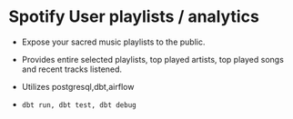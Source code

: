 # Spotify User playlists / analytics

- Expose your sacred music playlists to the public.
- Provides entire selected playlists, top played artists, top played songs and recent tracks listened.
- Utilizes postgresql,dbt,airflow

- `dbt run, dbt test, dbt debug`
